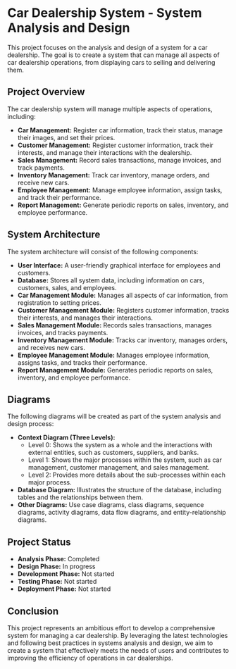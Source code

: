 # Car Dealership System - System Analysis and Design

This project focuses on the analysis and design of a system for a car dealership. The goal is to create a system that can manage all aspects of car dealership operations, from displaying cars to selling and delivering them.

## Project Overview

The car dealership system will manage multiple aspects of operations, including:

*   **Car Management:** Register car information, track their status, manage their images, and set their prices.
*   **Customer Management:** Register customer information, track their interests, and manage their interactions with the dealership.
*   **Sales Management:** Record sales transactions, manage invoices, and track payments.
*   **Inventory Management:** Track car inventory, manage orders, and receive new cars.
*   **Employee Management:** Manage employee information, assign tasks, and track their performance.
*   **Report Management:** Generate periodic reports on sales, inventory, and employee performance.

## System Architecture

The system architecture will consist of the following components:

*   **User Interface:** A user-friendly graphical interface for employees and customers.
*   **Database:** Stores all system data, including information on cars, customers, sales, and employees.
*   **Car Management Module:** Manages all aspects of car information, from registration to setting prices.
*   **Customer Management Module:** Registers customer information, tracks their interests, and manages their interactions.
*   **Sales Management Module:** Records sales transactions, manages invoices, and tracks payments.
*   **Inventory Management Module:** Tracks car inventory, manages orders, and receives new cars.
*   **Employee Management Module:** Manages employee information, assigns tasks, and tracks their performance.
*   **Report Management Module:** Generates periodic reports on sales, inventory, and employee performance.

## Diagrams

The following diagrams will be created as part of the system analysis and design process:

*   **Context Diagram (Three Levels):**
    *   Level 0: Shows the system as a whole and the interactions with external entities, such as customers, suppliers, and banks.
    *   Level 1: Shows the major processes within the system, such as car management, customer management, and sales management.
    *   Level 2: Provides more details about the sub-processes within each major process.
*   **Database Diagram:** Illustrates the structure of the database, including tables and the relationships between them.
*   **Other Diagrams:** Use case diagrams, class diagrams, sequence diagrams, activity diagrams, data flow diagrams, and entity-relationship diagrams.

## Project Status

*   **Analysis Phase:** Completed
*   **Design Phase:** In progress
*   **Development Phase:** Not started
*   **Testing Phase:** Not started
*   **Deployment Phase:** Not started

## Conclusion

This project represents an ambitious effort to develop a comprehensive system for managing a car dealership. By leveraging the latest technologies and following best practices in systems analysis and design, we aim to create a system that effectively meets the needs of users and contributes to improving the efficiency of operations in car dealerships.
